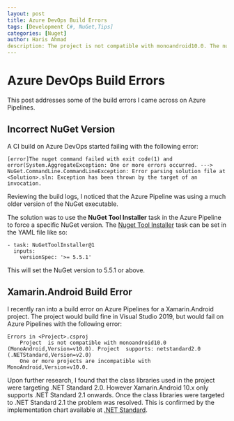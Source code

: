 ```yaml
---
layout: post
title: Azure DevOps Build Errors
tags: [Development C#, NuGet,Tips]
categories: [Nuget]
author: Haris Ahmad
description: The project is not compatible with monoandroid10.0. The nuget command failed with exit code(1) and error(System.AggregateException Error parsing solution file at Exception has been thrown by the target of an invocation.
---
```

# Azure DevOps Build Errors

This post addresses some of the build errors I came across on Azure Pipelines. 

## Incorrect NuGet Version
A CI build on Azure DevOps started failing with the following error:

```shell
[error]The nuget command failed with exit code(1) and error(System.AggregateException: One or more errors occurred. ---> NuGet.CommandLine.CommandLineException: Error parsing solution file at <Solution>.sln: Exception has been thrown by the target of an invocation.
```
Reviewing the build logs, I noticed that the Azure Pipeline was using a much older version of the NuGet executable.

The solution was to use the **NuGet Tool Installer** task in the Azure Pipeline to force a specific NuGet version. The [Nuget Tool Installer](https://docs.microsoft.com/en-us/azure/devops/pipelines/tasks/tool/nuget?view=azure-devops) task can be set in the YAML file like so: 

```shell
- task: NuGetToolInstaller@1
  inputs:
    versionSpec: '>= 5.5.1'
```
This will set the NuGet version to 5.5.1 or above.

## Xamarin.Android Build Error
I recently ran into a build error on Azure Pipelines for a Xamarin.Android project. The project would build fine in Visual Studio 2019, but would fail on Azure Pipelines with the following error:

```shell
Errors in <Project>.csproj
    Project  is not compatible with monoandroid10.0 (MonoAndroid,Version=v10.0). Project  supports: netstandard2.0 (.NETStandard,Version=v2.0)
    One or more projects are incompatible with MonoAndroid,Version=v10.0.
```
Upon further research, I found that the class libraries used in the project were targeting .NET Standard 2.0. However Xamarin.Android 10.x only supports .NET Standard 2.1 onwards. Once the class libraries were targeted to .NET Standard 2.1 the problem was resolved. This is confirmed by the implementation chart available at [.NET Standard](https://docs.microsoft.com/en-us/dotnet/standard/net-standard).